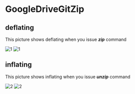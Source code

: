 # GoogleDriveGitZip

## deflating
This picture shows deflating when you issue ***zip*** command

<img class="w25percent" src="/images/deflating.png" alt="1">
<img class="w50percent" src="/images/deflating.png" alt="1">

## inflating
This picture shows inflating when you issue ***unzip*** command

<img class="w25percent" src="/images/inflating.png" alt="2">
<img class="w50percent" src="/images/inflating.png" alt="2">

